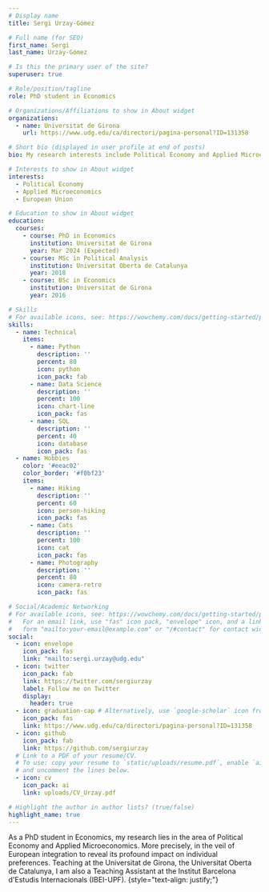 ```yaml
---
# Display name
title: Sergi Urzay-Gómez

# Full name (for SEO)
first_name: Sergi
last_name: Urzay-Gómez

# Is this the primary user of the site?
superuser: true

# Role/position/tagline
role: PhD student in Economics

# Organizations/Affiliations to show in About widget
organizations:
  - name: Universitat de Girona
    url: https://www.udg.edu/ca/directori/pagina-personal?ID=131358

# Short bio (displayed in user profile at end of posts)
bio: My research interests include Political Economy and Applied Microeconomics.

# Interests to show in About widget
interests:
  - Political Economy
  - Applied Microeconomics
  - European Union

# Education to show in About widget
education:
  courses:
    - course: PhD in Economics
      institution: Universitat de Girona
      year: Mar 2024 (Expected)
    - course: MSc in Political Analysis
      institution: Universitat Oberta de Catalunya
      year: 2018
    - course: BSc in Economics
      institution: Universitat de Girona
      year: 2016

# Skills
# For available icons, see: https://wowchemy.com/docs/getting-started/page-builder/#icons
skills:
  - name: Technical
    items:
      - name: Python
        description: ''
        percent: 80
        icon: python
        icon_pack: fab
      - name: Data Science
        description: ''
        percent: 100
        icon: chart-line
        icon_pack: fas
      - name: SQL
        description: ''
        percent: 40
        icon: database
        icon_pack: fas
  - name: Hobbies
    color: '#eeac02'
    color_border: '#f0bf23'
    items:
      - name: Hiking
        description: ''
        percent: 60
        icon: person-hiking
        icon_pack: fas
      - name: Cats
        description: ''
        percent: 100
        icon: cat
        icon_pack: fas
      - name: Photography
        description: ''
        percent: 80
        icon: camera-retro
        icon_pack: fas

# Social/Academic Networking
# For available icons, see: https://wowchemy.com/docs/getting-started/page-builder/#icons
#   For an email link, use "fas" icon pack, "envelope" icon, and a link in the
#   form "mailto:your-email@example.com" or "/#contact" for contact widget.
social:
  - icon: envelope
    icon_pack: fas
    link: "mailto:sergi.urzay@udg.edu"
  - icon: twitter
    icon_pack: fab
    link: https://twitter.com/sergiurzay
    label: Follow me on Twitter
    display:
      header: true
  - icon: graduation-cap # Alternatively, use `google-scholar` icon from `ai` icon pack
    icon_pack: fas
    link: https://www.udg.edu/ca/directori/pagina-personal?ID=131358
  - icon: github
    icon_pack: fab
    link: https://github.com/sergiurzay
  # Link to a PDF of your resume/CV.
  # To use: copy your resume to `static/uploads/resume.pdf`, enable `ai` icons in `params.yaml`,
  # and uncomment the lines below.
  - icon: cv
    icon_pack: ai
    link: uploads/CV_Urzay.pdf

# Highlight the author in author lists? (true/false)
highlight_name: true
---
```


As a PhD student in Economics, my research lies in the area of Political Economy and Applied Microeconomics. More precisely, in the veil of European integration to reveal its profound impact on individual preferences. Teaching at the Universitat de Girona, the Universitat Oberta de Catalunya, I am also a Teaching Assistant at the Institut Barcelona d'Estudis Internacionals (IBEI-UPF).
{style="text-align: justify;"}